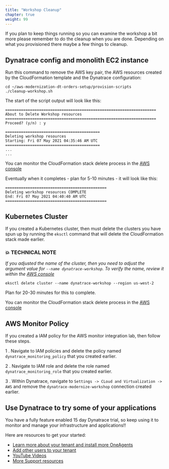 ```yaml
---
title: "Workshop Cleanup"
chapter: true
weight: 99
---
```


If you plan to keep things running so you can examine the workshop a bit more please remember to do the cleanup when you are done. Depending on what you provisioned there maybe a few things to cleanup.

## Dynatrace config and monolith EC2 instance

Run this command to remove the AWS key pair, the AWS resources created by the CloudFormation template and the Dynatrace configuration:

```
cd ~/aws-modernization-dt-orders-setup/provision-scripts
./cleanup-workshop.sh
```

The start of the script output will look like this:

```
===================================================================
About to Delete Workshop resources
===================================================================
Proceed? (y/n) : y

==========================================
Deleting workshop resources
Starting: Fri 07 May 2021 04:35:46 AM UTC
==========================================
...
...
```

You can monitor the CloudFormation stack delete process in the <a href="https://console.aws.amazon.com/cloudformation/home" target="_blank">AWS console</a>

Eventually when it completes - plan for 5-10 minutes - it will look like this:

```
=============================================
Deleting workshop resources COMPLETE
End: Fri 07 May 2021 04:40:40 AM UTC
=============================================
```

## Kubernetes Cluster

If you created a Kubernetes cluster, then must delete the clusters you have spun up by running the `eksctl` command that will delete the CloudFormation stack made earlier.

### 💥 **TECHNICAL NOTE**

*If you adjusted the name of the cluster, then you need to adjust the argument value for `--name dynatrace-workshop`.  To verify the name, review it within the <a href="https://console.aws.amazon.com/cloudformation/home" target="_blank">AWS console</a>*

```
eksctl delete cluster --name dynatrace-workshop --region us-west-2 
```

Plan for 20-30 minutes for this to complete.

You can monitor the CloudFormation stack delete process in the <a href="https://us-west-2.console.aws.amazon.com/cloudformation/home?region=us-west-2#/stacks" target="_blank">AWS console</a>

## AWS Monitor Policy

If you created a IAM policy for the AWS monitor integration lab, then follow these steps.

1 . Navigate to IAM policies and delete the policy named `dynatrace_monitoring_policy` that you created earlier.

2 . Navigate to IAM role and delete the role named `dynatrace_monitoring_role` that you created earlier.

3 . Within Dynatrace, navigate to `Settings -> CLoud and Virtualization -> AWS` and remove the `dynatrace-modernize-workshop` connection created earlier.


## Use Dynatrace to try some of your applications

You have a fully feature enabled 15 day Dynatrace trial, so keep using it to monitor and manage your infrastructure and applications!!

Here are resources to get your started:

* <a href="https://www.dynatrace.com/support/help/get-started/get-started-with-dynatrace-saas/" target="_blank">Learn more about your tenant and install more OneAgents</a>
* <a href="https://www.dynatrace.com/support/help/how-to-use-dynatrace/user-management-and-sso/manage-groups-and-permissions/" target="_blank">Add other users to your tenant</a>
* <a href="https://www.youtube.com/channel/UCcYJ-5q_AfmjQ4XTjTS0o3g" target="_blank">YouTube Videos</a>
* <a href="https://www.dynatrace.com/services-support/#support-resources-section" target="_blank">More Support resources</a>
